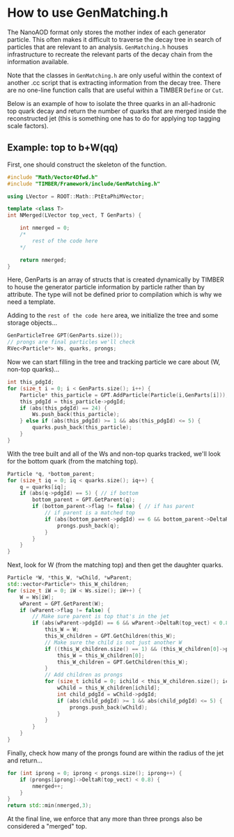 # How to use GenMatching.h

The NanoAOD format only stores the mother index of each generator particle.
This often makes it difficult to traverse the decay tree in search of particles
that are relevant to an analysis. `GenMatching.h` houses infrastructure to recreate
the relevant parts of the decay chain from the information available.

Note that the classes in `GenMatching.h` are only useful within the context of another
.cc script that is extracting information from the decay tree. There are no one-line
function calls that are useful within a TIMBER `Define` or `Cut`.

Below is an example of how to isolate the three quarks in an all-hadronic top quark decay
and return the number of quarks that are merged inside the reconstructed jet (this is something
one has to do for applying top tagging scale factors).

## Example: top to b+W(qq)

First, one should construct the skeleton of the function.

```.cc
#include "Math/Vector4Dfwd.h"
#include "TIMBER/Framework/include/GenMatching.h"

using LVector = ROOT::Math::PtEtaPhiMVector;

template <class T>
int NMerged(LVector top_vect, T GenParts) {

    int nmerged = 0;
    /*
        rest of the code here
    */

    return nmerged;
}
```

Here, GenParts is an array of structs that is created dynamically by TIMBER
to house the generator particle information by particle rather than by attribute.
The type will not be defined prior to compilation which is why we need a template.

Adding to the `rest of the code here` area, we initialize the tree and some storage objects...

```.cc
GenParticleTree GPT(GenParts.size());
// prongs are final particles we'll check
RVec<Particle*> Ws, quarks, prongs; 
```

Now we can start filling in the tree and tracking particle we care about (W, non-top quarks)...
```.cc
int this_pdgId;
for (size_t i = 0; i < GenParts.size(); i++) {
    Particle* this_particle = GPT.AddParticle(Particle(i,GenParts[i])); // add particle to tree
    this_pdgId = this_particle->pdgId;
    if (abs(this_pdgId) == 24) {
        Ws.push_back(this_particle);
    } else if (abs(this_pdgId) >= 1 && abs(this_pdgId) <= 5) {
        quarks.push_back(this_particle);
    }
}
```

With the tree built and all of the Ws and non-top quarks tracked,
we'll look for the bottom quark (from the matching top).
```.cc
Particle *q, *bottom_parent;
for (size_t iq = 0; iq < quarks.size(); iq++) {
    q = quarks[iq];
    if (abs(q->pdgId) == 5) { // if bottom
        bottom_parent = GPT.GetParent(q);
        if (bottom_parent->flag != false) { // if has parent
            // if parent is a matched top
            if (abs(bottom_parent->pdgId) == 6 && bottom_parent->DeltaR(top_vect) < 0.8) { 
                prongs.push_back(q);
            }
        }
    }
}
```

Next, look for W (from the matching top) and then get the daughter quarks.
```.cc
Particle *W, *this_W, *wChild, *wParent;
std::vector<Particle*> this_W_children;
for (size_t iW = 0; iW < Ws.size(); iW++) {
    W = Ws[iW];
    wParent = GPT.GetParent(W);
    if (wParent->flag != false) {
        // Make sure parent is top that's in the jet
        if (abs(wParent->pdgId) == 6 && wParent->DeltaR(top_vect) < 0.8) {
            this_W = W;
            this_W_children = GPT.GetChildren(this_W);
            // Make sure the child is not just another W
            if ((this_W_children.size() == 1) && (this_W_children[0]->pdgId == W->pdgId)) {
                this_W = this_W_children[0];
                this_W_children = GPT.GetChildren(this_W);
            }
            // Add children as prongs
            for (size_t ichild = 0; ichild < this_W_children.size(); ichild++) {
                wChild = this_W_children[ichild];
                int child_pdgId = wChild->pdgId;
                if (abs(child_pdgId) >= 1 && abs(child_pdgId) <= 5) {
                    prongs.push_back(wChild);
                }
            } 
        }
    }
}
```

Finally, check how many of the prongs found are within the radius of the jet and return...
```.cc
for (int iprong = 0; iprong < prongs.size(); iprong++) {
    if (prongs[iprong]->DeltaR(top_vect) < 0.8) {
        nmerged++;
    }
}
return std::min(nmerged,3);
```

At the final line, we enforce that any more than three prongs also be considered a "merged" top.